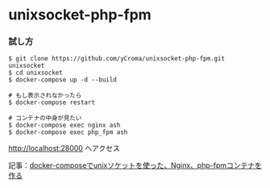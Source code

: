 # unixsocket-php-fpm

### 試し方

```
$ git clone https://github.com/yCroma/unixsocket-php-fpm.git unixsocket
$ cd unixsocket
$ docker-compose up -d --build

# もし表示されなかったら
$ docker-compose restart

# コンテナの中身が見たい
$ docker-compose exec nginx ash
$ docker-compose exec php_fpm ash
```

[http://localhost:28000](http://localhost:2800) へアクセス

記事：[docker-composeでunixソケットを使った、Nginx、php-fpmコンテナを作る](https://qiita.com/yCroma/items/c22d948b4393fbc96f53)
